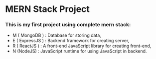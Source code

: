 # MERN Stack Project

### This is my first project using complete  mern stack: 
- M ( MongoDB ) : Database for storing data,
- E ( ExpressJS ) : Backend framework for creating server,
- R ( ReactJS ) : A front-end JavaScript library for creating front-end,
- N (NodeJS)  : JavaScript runtime for using JavaScript in backend.
